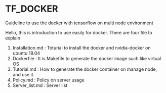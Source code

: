 # TF_DOCKER
Guideline to use the docker with tensorflow on multi node environment

Hello, this is introduction to use easily for docker.
There are four file to explain

1. Installation.md : Toturial to install the docker and nvidia-docker on ubuntu 18.04
2. Dockerfile : It is Makefile to generate the docker image such like virtual OS
3. Tutorial.md : How to generate the docker container on manage node, and use it.
4. Policy.md : Policy on server usage
5. Server_list.md : Server list

